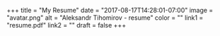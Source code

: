 +++
title = "My Resume"
date = "2017-08-17T14:28:01-07:00"
image = "avatar.png"
alt = "Aleksandr Tihomirov - resume"
color = ""
link1 = "resume.pdf"
link2 = ""
draft = false
+++